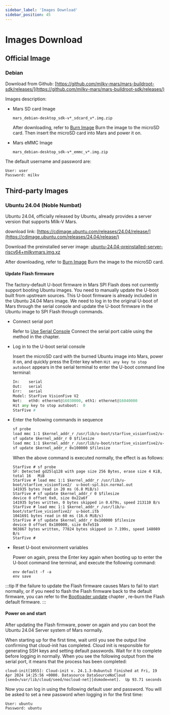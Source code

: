 ```yaml
---
sidebar_label: 'Images Download'
sidebar_position: 45
---
```


# Images Download

## Official Image

### Debian

Download from Github: [https://github.com/milkv-mars/mars-buildroot-sdk/releases/](https://github.com/milkv-mars/mars-buildroot-sdk/releases/)

Images description:

- Mars SD card Image
  ```
  mars_debian-desktop_sdk-v*_sdcard_v*.img.zip
  ```
  After downloading, refer to [Burn Image](https://milkv.io/docs/mars/getting-started/boot#burn-image) Burn the image to the microSD card. Then insert the microSD card into Mars and power it on.

- Mars eMMC Image
  ```
  mars_debian-desktop_sdk-v*_emmc_v*.img.zip
  ```

The default username and password are:
```
User: user
Password: milkv
```

## Third-party Images

### Ubuntu 24.04 (Noble Numbat)

Ubuntu 24.04, officially released by Ubuntu, already provides a server version that supports Milk-V Mars.

download link: [https://cdimage.ubuntu.com/releases/24.04/release/](https://cdimage.ubuntu.com/releases/24.04/release/)

Download the preinstalled server image: [ubuntu-24.04-preinstalled-server-riscv64+milkvmars.img.xz](https://cdimage.ubuntu.com/releases/24.04/release/ubuntu-24.04-preinstalled-server-riscv64+milkvmars.img.xz)

After downloading, refer to [Burn Image](https://milkv.io/docs/mars/getting-started/boot#burn-image) Burn the image to the microSD card.

#### Update Flash firmware

The factory-default U-boot firmware in Mars SPI Flash does not currently support booting Ubuntu images. You need to manually update the U-boot built from upstream sources. This U-boot firmware is already included in the Ubuntu 24.04 Mars image. We need to log in to the original U-boot of Mars through the serial console and update the U-boot firmware in the Ubuntu image to SPI Flash through commands.

- Connect serial port

  Refer to [Use Serial Console](https://milkv.io/docs/mars/getting-started/setup#use-serial-console) Connect the serial port cable using the method in the chapter.

- Log in to the U-boot serial console

  Insert the microSD card with the burned Ubuntu image into Mars, power it on, and quickly press the Enter key when `Hit any key to stop autoboot` appears in the serial terminal to enter the U-boot command line terminal:
  ```python {6}
  In:    serial
  Out:   serial
  Err:   serial
  Model: StarFive VisionFive V2
  Net:   eth0: ethernet@16030000, eth1: ethernet@16040000
  Hit any key to stop autoboot:  0
  StarFive #
  ```

- Enter the following commands in sequence

  ```txt showLineNumbers
  sf probe
  load mmc 1:1 $kernel_addr_r /usr/lib/u-boot/starfive_visionfive2/u-boot-spl.bin.normal.out
  sf update $kernel_addr_r 0 $filesize
  load mmc 1:1 $kernel_addr_r /usr/lib/u-boot/starfive_visionfive2/u-boot.itb
  sf update $kernel_addr_r 0x100000 $filesize
  ```

  When the above command is executed normally, the effect is as follows:

  ```
  StarFive # sf probe
  SF: Detected gd25lq128 with page size 256 Bytes, erase size 4 KiB, total 16   MiB
  StarFive # load mmc 1:1 $kernel_addr_r /usr/lib/u-boot/starfive_visionfive2/  u-boot-spl.bin.normal.out
  141935 bytes read in 20 ms (6.8 MiB/s)
  StarFive # sf update $kernel_addr_r 0 $filesize
  device 0 offset 0x0, size 0x22a6f
  141935 bytes written, 0 bytes skipped in 0.679s, speed 213110 B/s
  StarFive # load mmc 1:1 $kernel_addr_r /usr/lib/u-boot/starfive_visionfive2/  u-boot.itb
  1041691 bytes read in 60 ms (16.6 MiB/s)
  StarFive # sf update $kernel_addr_r 0x100000 $filesize
  device 0 offset 0x100000, size 0xfe51b
  963867 bytes written, 77824 bytes skipped in 7.199s, speed 148089 B/s
  StarFive #
  ```

- Reset U-boot environment variables

  Power on again, press the Enter key again when booting up to enter the U-boot command line terminal, and execute the following command:
  ```
  env default -f -a
  env save
  ```

:::tip
If the failure to update the Flash firmware causes Mars to fail to start normally, or if you need to flash the Flash firmware back to the default firmware, you can refer to the [Bootloader update](https://milkv.io/docs/mars/getting-started/bootloader) chapter , re-burn the Flash default firmware.
:::

#### Power on and start

After updating the Flash firmware, power on again and you can boot the Ubuntu 24.04 Server system of Mars normally.

When starting up for the first time, wait until you see the output line confirming that cloud-init has completed. Cloud init is responsible for generating SSH keys and setting default passwords. Wait for it to complete before logging in normally. When you see the following output from the serial port, it means that the process has been completed:

```
cloud-init[1055]: Cloud-init v. 24.1.3-0ubuntu3 finished at Fri, 19 Apr 2024 14:25:56 +0000. Datasource DataSourceNoCloud [seed=/var/lib/cloud/seed/nocloud-net][dsmode=net].  Up 93.71 seconds
```

Now you can log in using the following default user and password. You will be asked to set a new password when logging in for the first time:
```
User: ubuntu
Password: ubuntu
```
